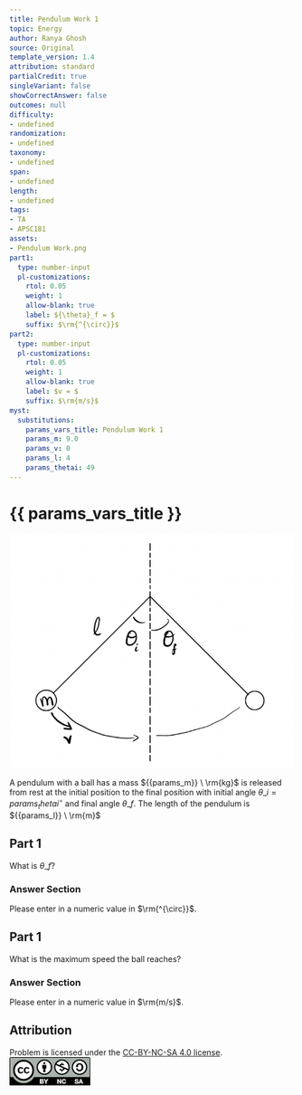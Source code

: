 ```yaml
---
title: Pendulum Work 1
topic: Energy
author: Ranya Ghosh
source: Original
template_version: 1.4
attribution: standard
partialCredit: true
singleVariant: false
showCorrectAnswer: false
outcomes: null
difficulty:
- undefined
randomization:
- undefined
taxonomy:
- undefined
span:
- undefined
length:
- undefined
tags:
- TA
- APSC181
assets:
- Pendulum Work.png
part1:
  type: number-input
  pl-customizations:
    rtol: 0.05
    weight: 1
    allow-blank: true
    label: ${\theta}_f = $
    suffix: $\rm{^{\circ}}$
part2:
  type: number-input
  pl-customizations:
    rtol: 0.05
    weight: 1
    allow-blank: true
    label: $v = $
    suffix: $\rm{m/s}$
myst:
  substitutions:
    params_vars_title: Pendulum Work 1
    params_m: 9.0
    params_v: 0
    params_l: 4
    params_thetai: 49
---
```

# {{ params_vars_title }}
<img src="Pendulum Work.png" width=800>

A pendulum with a ball has a mass ${{params_m}} \ \rm{kg}$ is released from rest at the initial position to the final position with initial angle
${\theta}\_i = {{params_thetai}}^{\circ}$ and final angle ${\theta}\_f$. The length of the pendulum is ${{params_l}} \ \rm{m}$

## Part 1

What is ${\theta}\_f$?

### Answer Section

Please enter in a numeric value in $\rm{^{\circ}}$.

## Part 1

What is the maximum speed the ball reaches?

### Answer Section

Please enter in a numeric value in $\rm{m/s}$.

## Attribution

Problem is licensed under the [CC-BY-NC-SA 4.0 license](https://creativecommons.org/licenses/by-nc-sa/4.0/).<br> ![The Creative Commons 4.0 license requiring attribution-BY, non-commercial-NC, and share-alike-SA license.](https://raw.githubusercontent.com/firasm/bits/master/by-nc-sa.png)